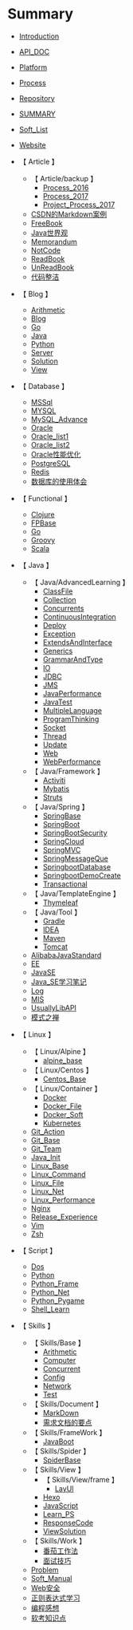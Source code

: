 # Summary

* [Introduction](README.md)

* [ API_DOC ](./API_DOC.md)
* [ Platform ](./Platform.md)
* [ Process ](./Process.md)
* [ Repository ](./Repository.md)
* [ SUMMARY ](./SUMMARY.md)
* [ Soft_List ](./Soft_List.md)
* [ Website ](./Website.md)
* 【 Article 】
    * 【 Article/backup 】
        * [ Process_2016 ](./Article/backup/Process_2016.md)
        * [ Process_2017 ](./Article/backup/Process_2017.md)
        * [ Project_Process_2017 ](./Article/backup/Project_Process_2017.md)
    * [ CSDN的Markdown案例 ](./Article/CSDN的Markdown案例.md)
    * [ FreeBook ](./Article/FreeBook.md)
    * [ Java世界观 ](./Article/Java世界观.md)
    * [ Memorandum ](./Article/Memorandum.md)
    * [ NotCode ](./Article/NotCode.md)
    * [ ReadBook ](./Article/ReadBook.md)
    * [ UnReadBook ](./Article/UnReadBook.md)
    * [ 代码整洁 ](./Article/代码整洁.md)
* 【 Blog 】
    * [ Arithmetic ](./Blog/Arithmetic.md)
    * [ Blog ](./Blog/Blog.md)
    * [ Go ](./Blog/Go.md)
    * [ Java ](./Blog/Java.md)
    * [ Python ](./Blog/Python.md)
    * [ Server ](./Blog/Server.md)
    * [ Solution ](./Blog/Solution.md)
    * [ View ](./Blog/View.md)
* 【 Database 】
    * [ MSSql ](./Database/MSSql.md)
    * [ MYSQL ](./Database/MYSQL.md)
    * [ MySQL_Advance ](./Database/MySQL_Advance.md)
    * [ Oracle ](./Database/Oracle.md)
    * [ Oracle_list1 ](./Database/Oracle_list1.md)
    * [ Oracle_list2 ](./Database/Oracle_list2.md)
    * [ Oracle性能优化 ](./Database/Oracle性能优化.md)
    * [ PostgreSQL ](./Database/PostgreSQL.md)
    * [ Redis ](./Database/Redis.md)
    * [ 数据库的使用体会 ](./Database/数据库的使用体会.md)
* 【 Functional 】
    * [ Clojure ](./Functional/Clojure.md)
    * [ FPBase ](./Functional/FPBase.md)
    * [ Go ](./Functional/Go.md)
    * [ Groovy ](./Functional/Groovy.md)
    * [ Scala ](./Functional/Scala.md)
* 【 Java 】
    * 【 Java/AdvancedLearning 】
        * [ ClassFile ](./Java/AdvancedLearning/ClassFile.md)
        * [ Collection ](./Java/AdvancedLearning/Collection.md)
        * [ Concurrents ](./Java/AdvancedLearning/Concurrents.md)
        * [ ContinuousIntegration ](./Java/AdvancedLearning/ContinuousIntegration.md)
        * [ Deploy ](./Java/AdvancedLearning/Deploy.md)
        * [ Exception ](./Java/AdvancedLearning/Exception.md)
        * [ ExtendsAndInterface ](./Java/AdvancedLearning/ExtendsAndInterface.md)
        * [ Generics ](./Java/AdvancedLearning/Generics.md)
        * [ GrammarAndType ](./Java/AdvancedLearning/GrammarAndType.md)
        * [ IO ](./Java/AdvancedLearning/IO.md)
        * [ JDBC ](./Java/AdvancedLearning/JDBC.md)
        * [ JMS ](./Java/AdvancedLearning/JMS.md)
        * [ JavaPerformance ](./Java/AdvancedLearning/JavaPerformance.md)
        * [ JavaTest ](./Java/AdvancedLearning/JavaTest.md)
        * [ MultipleLanguage ](./Java/AdvancedLearning/MultipleLanguage.md)
        * [ ProgramThinking ](./Java/AdvancedLearning/ProgramThinking.md)
        * [ Socket ](./Java/AdvancedLearning/Socket.md)
        * [ Thread ](./Java/AdvancedLearning/Thread.md)
        * [ Update ](./Java/AdvancedLearning/Update.md)
        * [ Web ](./Java/AdvancedLearning/Web.md)
        * [ WebPerformance ](./Java/AdvancedLearning/WebPerformance.md)
    * 【 Java/Framework 】
        * [ Activiti ](./Java/Framework/Activiti.md)
        * [ Mybatis ](./Java/Framework/Mybatis.md)
        * [ Struts ](./Java/Framework/Struts.md)
    * 【 Java/Spring 】
        * [ SpringBase ](./Java/Spring/SpringBase.md)
        * [ SpringBoot ](./Java/Spring/SpringBoot.md)
        * [ SpringBootSecurity ](./Java/Spring/SpringBootSecurity.md)
        * [ SpringCloud ](./Java/Spring/SpringCloud.md)
        * [ SpringMVC ](./Java/Spring/SpringMVC.md)
        * [ SpringMessageQue ](./Java/Spring/SpringMessageQue.md)
        * [ SpringbootDatabase ](./Java/Spring/SpringbootDatabase.md)
        * [ SpringbootDemoCreate ](./Java/Spring/SpringbootDemoCreate.md)
        * [ Transactional ](./Java/Spring/Transactional.md)
    * 【 Java/TemplateEngine 】
        * [ Thymeleaf ](./Java/TemplateEngine/Thymeleaf.md)
    * 【 Java/Tool 】
        * [ Gradle ](./Java/Tool/Gradle.md)
        * [ IDEA ](./Java/Tool/IDEA.md)
        * [ Maven ](./Java/Tool/Maven.md)
        * [ Tomcat ](./Java/Tool/Tomcat.md)
    * [ AlibabaJavaStandard ](./Java/AlibabaJavaStandard.md)
    * [ EE ](./Java/EE.md)
    * [ JavaSE ](./Java/JavaSE.md)
    * [ Java_SE学习笔记 ](./Java/Java_SE学习笔记.md)
    * [ Log ](./Java/Log.md)
    * [ MIS ](./Java/MIS.md)
    * [ UsuallyLibAPI ](./Java/UsuallyLibAPI.md)
    * [ 模式之禅 ](./Java/模式之禅.md)
* 【 Linux 】
    * 【 Linux/Alpine 】
        * [ alpine_base ](./Linux/Alpine/alpine_base.md)
    * 【 Linux/Centos 】
        * [ Centos_Base ](./Linux/Centos/Centos_Base.md)
    * 【 Linux/Container 】
        * [ Docker ](./Linux/Container/Docker.md)
        * [ Docker_File ](./Linux/Container/Docker_File.md)
        * [ Docker_Soft ](./Linux/Container/Docker_Soft.md)
        * [ Kubernetes ](./Linux/Container/Kubernetes.md)
    * [ Git_Action ](./Linux/Git_Action.md)
    * [ Git_Base ](./Linux/Git_Base.md)
    * [ Git_Team ](./Linux/Git_Team.md)
    * [ Java_Init ](./Linux/Java_Init.md)
    * [ Linux_Base ](./Linux/Linux_Base.md)
    * [ Linux_Command ](./Linux/Linux_Command.md)
    * [ Linux_File ](./Linux/Linux_File.md)
    * [ Linux_Net ](./Linux/Linux_Net.md)
    * [ Linux_Performance ](./Linux/Linux_Performance.md)
    * [ Nginx ](./Linux/Nginx.md)
    * [ Release_Experience ](./Linux/Release_Experience.md)
    * [ Vim ](./Linux/Vim.md)
    * [ Zsh ](./Linux/Zsh.md)
* 【 Script 】
    * [ Dos ](./Script/Dos.md)
    * [ Python ](./Script/Python.md)
    * [ Python_Frame ](./Script/Python_Frame.md)
    * [ Python_Net ](./Script/Python_Net.md)
    * [ Python_Pygame ](./Script/Python_Pygame.md)
    * [ Shell_Learn ](./Script/Shell_Learn.md)
* 【 Skills 】
    * 【 Skills/Base 】
        * [ Arithmetic ](./Skills/Base/Arithmetic.md)
        * [ Computer ](./Skills/Base/Computer.md)
        * [ Concurrent ](./Skills/Base/Concurrent.md)
        * [ Config ](./Skills/Base/Config.md)
        * [ Network ](./Skills/Base/Network.md)
        * [ Test ](./Skills/Base/Test.md)
    * 【 Skills/Document 】
        * [ MarkDown ](./Skills/Document/MarkDown.md)
        * [ 需求文档的要点 ](./Skills/Document/需求文档的要点.md)
    * 【 Skills/FrameWork 】
        * [ JavaBoot ](./Skills/FrameWork/JavaBoot.md)
    * 【 Skills/Spider 】
        * [ SpiderBase ](./Skills/Spider/SpiderBase.md)
    * 【 Skills/View 】
        * 【 Skills/View/frame 】
            * [ LayUI ](./Skills/View/frame/LayUI.md)
        * [ Hexo ](./Skills/View/Hexo.md)
        * [ JavaScript ](./Skills/View/JavaScript.md)
        * [ Learn_PS ](./Skills/View/Learn_PS.md)
        * [ ResponseCode ](./Skills/View/ResponseCode.md)
        * [ ViewSolution ](./Skills/View/ViewSolution.md)
    * 【 Skills/Work 】
        * [ 番茄工作法 ](./Skills/Work/番茄工作法.md)
        * [ 面试技巧 ](./Skills/Work/面试技巧.md)
    * [ Problem ](./Skills/Problem.md)
    * [ Soft_Manual ](./Skills/Soft_Manual.md)
    * [ Web安全 ](./Skills/Web安全.md)
    * [ 正则表达式学习 ](./Skills/正则表达式学习.md)
    * [ 编程感想 ](./Skills/编程感想.md)
    * [ 软考知识点 ](./Skills/软考知识点.md)
